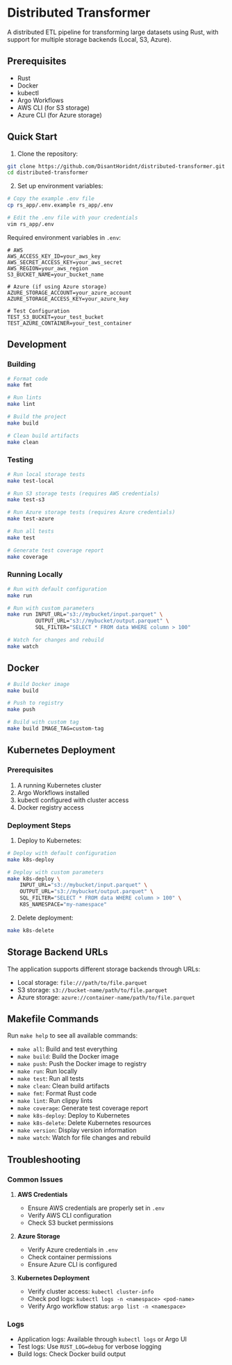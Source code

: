 # Distributed Transformer

A distributed ETL pipeline for transforming large datasets using Rust, with support for multiple storage backends (Local, S3, Azure).

## Prerequisites

- Rust
- Docker
- kubectl
- Argo Workflows
- AWS CLI (for S3 storage)
- Azure CLI (for Azure storage)

## Quick Start

1. Clone the repository:
```bash
git clone https://github.com/DisantHoridnt/distributed-transformer.git
cd distributed-transformer
```

2. Set up environment variables:
```bash
# Copy the example .env file
cp rs_app/.env.example rs_app/.env

# Edit the .env file with your credentials
vim rs_app/.env
```

Required environment variables in `.env`:
```env
# AWS
AWS_ACCESS_KEY_ID=your_aws_key
AWS_SECRET_ACCESS_KEY=your_aws_secret
AWS_REGION=your_aws_region
S3_BUCKET_NAME=your_bucket_name

# Azure (if using Azure storage)
AZURE_STORAGE_ACCOUNT=your_azure_account
AZURE_STORAGE_ACCESS_KEY=your_azure_key

# Test Configuration
TEST_S3_BUCKET=your_test_bucket
TEST_AZURE_CONTAINER=your_test_container
```

## Development

### Building

```bash
# Format code
make fmt

# Run lints
make lint

# Build the project
make build

# Clean build artifacts
make clean
```

### Testing

```bash
# Run local storage tests
make test-local

# Run S3 storage tests (requires AWS credentials)
make test-s3

# Run Azure storage tests (requires Azure credentials)
make test-azure

# Run all tests
make test

# Generate test coverage report
make coverage
```

### Running Locally

```bash
# Run with default configuration
make run

# Run with custom parameters
make run INPUT_URL="s3://mybucket/input.parquet" \
         OUTPUT_URL="s3://mybucket/output.parquet" \
         SQL_FILTER="SELECT * FROM data WHERE column > 100"

# Watch for changes and rebuild
make watch
```

## Docker

```bash
# Build Docker image
make build

# Push to registry
make push

# Build with custom tag
make build IMAGE_TAG=custom-tag
```

## Kubernetes Deployment

### Prerequisites
1. A running Kubernetes cluster
2. Argo Workflows installed
3. kubectl configured with cluster access
4. Docker registry access

### Deployment Steps

1. Deploy to Kubernetes:
```bash
# Deploy with default configuration
make k8s-deploy

# Deploy with custom parameters
make k8s-deploy \
    INPUT_URL="s3://mybucket/input.parquet" \
    OUTPUT_URL="s3://mybucket/output.parquet" \
    SQL_FILTER="SELECT * FROM data WHERE column > 100" \
    K8S_NAMESPACE="my-namespace"
```

2. Delete deployment:
```bash
make k8s-delete
```

## Storage Backend URLs

The application supports different storage backends through URLs:

- Local storage: `file:///path/to/file.parquet`
- S3 storage: `s3://bucket-name/path/to/file.parquet`
- Azure storage: `azure://container-name/path/to/file.parquet`

## Makefile Commands

Run `make help` to see all available commands:

- `make all`: Build and test everything
- `make build`: Build the Docker image
- `make push`: Push the Docker image to registry
- `make run`: Run locally
- `make test`: Run all tests
- `make clean`: Clean build artifacts
- `make fmt`: Format Rust code
- `make lint`: Run clippy lints
- `make coverage`: Generate test coverage report
- `make k8s-deploy`: Deploy to Kubernetes
- `make k8s-delete`: Delete Kubernetes resources
- `make version`: Display version information
- `make watch`: Watch for file changes and rebuild

## Troubleshooting

### Common Issues

1. **AWS Credentials**
   - Ensure AWS credentials are properly set in `.env`
   - Verify AWS CLI configuration
   - Check S3 bucket permissions

2. **Azure Storage**
   - Verify Azure credentials in `.env`
   - Check container permissions
   - Ensure Azure CLI is configured

3. **Kubernetes Deployment**
   - Verify cluster access: `kubectl cluster-info`
   - Check pod logs: `kubectl logs -n <namespace> <pod-name>`
   - Verify Argo workflow status: `argo list -n <namespace>`

### Logs

- Application logs: Available through `kubectl logs` or Argo UI
- Test logs: Use `RUST_LOG=debug` for verbose logging
- Build logs: Check Docker build output